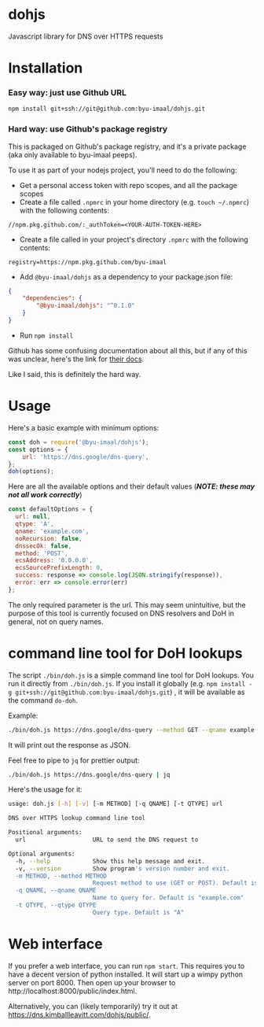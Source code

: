 # dohjs

Javascript library for DNS over HTTPS requests

# Installation

### Easy way: just use Github URL
```bash
npm install git+ssh://git@github.com:byu-imaal/dohjs.git
```

### Hard way: use Github's package registry

This is packaged on Github's package registry, and it's a private package (aka only available to byu-imaal peeps).

To use it as part of your nodejs project, you'll need to do the following:

- Get a personal access token with repo scopes, and all the package scopes
- Create a file called `.npmrc` in your home directory (e.g. `touch ~/.npmrc`) with the following contents:
```
//npm.pkg.github.com/:_authToken=<YOUR-AUTH-TOKEN-HERE>
```
- Create a file called in your project's directory `.npmrc` with the following contents:
```
registry=https://npm.pkg.github.com/byu-imaal
```
- Add `@byu-imaal/dohjs` as a dependency to your package.json file:
```json
{   
    "dependencies": {
        "@byu-imaal/dohjs": "^0.1.0"
    }
}
```
- Run `npm install`

Github has some confusing documentation about all this, but if any of this was unclear, here's the link for 
[their docs](https://help.github.com/en/github/managing-packages-with-github-packages/configuring-npm-for-use-with-github-packages#installing-a-package).

Like I said, this is definitely the hard way.

# Usage
Here's a basic example with minimum options:
```javascript
const doh = require('@byu-imaal/dohjs');
const options = {
    url: 'https://dns.google/dns-query',
};
doh(options);
```

Here are all the available options and their default values (***NOTE: these may not all work correctly***)
```javascript
const defaultOptions = {
  url: null,
  qtype: 'A',
  qname: 'example.com',
  noRecursion: false,
  dnssecOk: false,
  method: 'POST',
  ecsAddress: '0.0.0.0',
  ecsSourcePrefixLength: 0,
  success: response => console.log(JSON.stringify(response)),
  error: err => console.error(err)
};
```

The only required parameter is the url. This may seem unintuitive, but the purpose of this tool is currently focused on DNS resolvers and DoH in general, not on query names.

# command line tool for DoH lookups
The script `./bin/doh.js` is a simple command line tool for DoH lookups.
You run it directly from `./bin/doh.js`. If you install it globally (e.g. `npm install -g git+ssh://git@github.com:byu-imaal/dohjs.git`)
, it will be available as the command `do-doh`.

Example:
```bash
./bin/doh.js https://dns.google/dns-query --method GET --qname example.com --qtype AAAA
```
It will print out the response as JSON.

Feel free to pipe to `jq` for prettier output:
```bash
./bin/doh.js https://dns.google/dns-query | jq
```

Here's the usage for it:
```bash
usage: doh.js [-h] [-v] [-m METHOD] [-q QNAME] [-t QTYPE] url

DNS over HTTPS lookup command line tool

Positional arguments:
  url                   URL to send the DNS request to

Optional arguments:
  -h, --help            Show this help message and exit.
  -v, --version         Show program's version number and exit.
  -m METHOD, --method METHOD
                        Request method to use (GET or POST). Default is "POST"
  -q QNAME, --qname QNAME
                        Name to query for. Default is "example.com"
  -t QTYPE, --qtype QTYPE
                        Query type. Default is "A"

```

# Web interface
If you prefer a web interface, you can run `npm start`.
This requires you to have a decent version of python installed.
It will start up a wimpy python server on port 8000.
Then open up your browser to http://localhost:8000/public/index.html.

Alternatively, you can (likely temporarily) try it out at https://dns.kimballleavitt.com/dohjs/public/.
